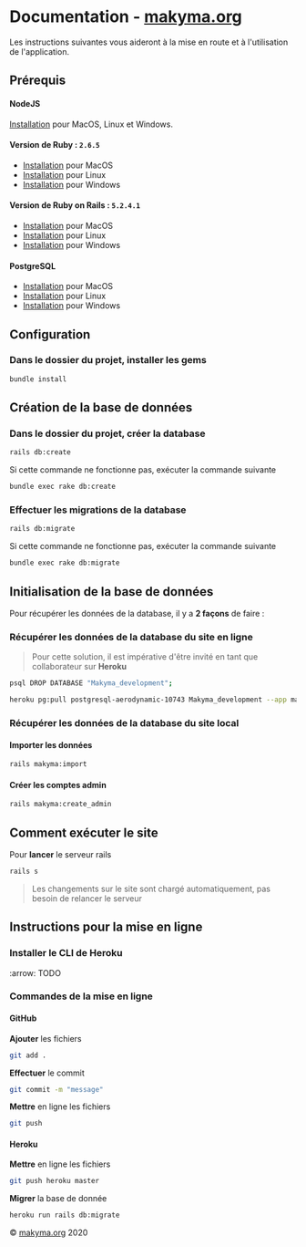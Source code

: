 # Documentation - **[makyma.org](http://www.makyma.org)**

Les instructions suivantes vous aideront à la mise en route et à l'utilisation de l'application.

## Prérequis

#### NodeJS

[Installation](https://nodejs.org/en/download/) pour MacOS, Linux et Windows.

#### Version de Ruby : `2.6.5`

* [Installation](https://github.com/lewagon/setup/blob/master/macOS.md) pour MacOS
* [Installation](https://github.com/lewagon/setup/blob/master/UBUNTU.md) pour Linux
* [Installation](https://github.com/lewagon/setup/blob/master/WINDOWS.md) pour Windows

#### Version de Ruby on Rails : `5.2.4.1`

* [Installation](https://www.synbioz.com/blog/tech/installer-ruby-on-rails-sur-mac) pour MacOS
* [Installation](https://doc.ubuntu-fr.org/rubyonrails) pour Linux
* [Installation](https://gorails.com/setup/windows/10) pour Windows

#### PostgreSQL

* [Installation](https://postgresapp.com/downloads.html) pour MacOS
* [Installation](https://doc.ubuntu-fr.org/postgresql) pour Linux
* [Installation](https://www.postgresql.org/download/windows/) pour Windows

## Configuration

### Dans le dossier du projet, installer les gems

```bash
bundle install
```

## Création de la base de données

### Dans le dossier du projet, **créer** la database

```bash
rails db:create
```

Si cette commande ne fonctionne pas, exécuter la commande suivante

```bash
bundle exec rake db:create
```

### Effectuer **les migrations** de la database

```bash
rails db:migrate
```

Si cette commande ne fonctionne pas, exécuter la commande suivante

```bash
bundle exec rake db:migrate
```

## Initialisation de la base de données

Pour récupérer les données de la database, il y a **2 façons** de faire :

### Récupérer les données de la database du site en ligne

> Pour cette solution, il est impérative d'être invité en tant que collaborateur sur **Heroku**

```bash
psql DROP DATABASE "Makyma_development";
```

```bash
heroku pg:pull postgresql-aerodynamic-10743 Makyma_development --app makyma
```

### Récupérer les données de la database du site local

#### Importer les données

```bash
rails makyma:import
```

#### Créer les comptes admin

```bash
rails makyma:create_admin
```

## Comment exécuter le site

Pour **lancer** le serveur rails

```bash
rails s
```

> Les changements sur le site sont chargé automatiquement, pas besoin de relancer le serveur

## Instructions pour la mise en ligne

### Installer le CLI de Heroku

:arrow: TODO

### Commandes de la mise en ligne

#### GitHub

**Ajouter** les fichiers

```bash
git add .
```

**Effectuer** le commit

```bash
git commit -m "message"
```

**Mettre** en ligne les fichiers

```bash
git push
```

#### Heroku

**Mettre** en ligne les fichiers

```bash
git push heroku master
```

**Migrer** la base de donnée

```bash
heroku run rails db:migrate
```

© [makyma.org](http://www.makyma.org) 2020
